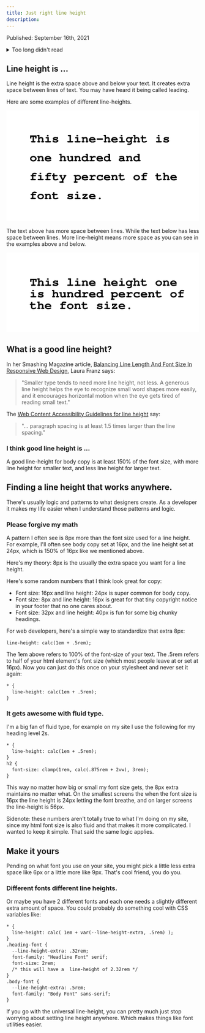 ```yaml
---
title: Just right line height
description: 
---
```


Published: September 16th, 2021
<details>
    <summary>Too long didn't read</summary>
    <div>
        <p>I think you could set </p>
<pre>
<code>* {
  line-height: calc(1em + .5rem)
}</code>
</pre> 
        <p>once, and you could basically not worry about line height for anything after that.</p>
    </div>
</details>

## Line height is ...

Line height is the extra space above and below your text. It creates extra space between lines of text. You may have heard it being called leading.

Here are some examples of different line-heights.

![This line-height is one hundred and fifty percent of the font size](/static/images/line-height-one-hundred-fifty-percent.svg)

The text above has more space between lines. While the text below has less space between lines. More line-height means more space as you can see in the examples above and below.

![This line-height is one hundred percent of the font size](/static/images/line-height-one-hundred-percent.svg)

## What is a good line height?

In her Smashing Magazine article, [Balancing Line Length And Font Size In Responsive Web Design](https://www.smashingmagazine.com/2014/09/balancing-line-length-font-size-responsive-web-design/#line-height-and-font-size), Laura Franz says: 
> "Smaller type tends to need more line height, not less. A generous line height helps the eye to recognize small word shapes more easily, and it encourages horizontal motion when the eye gets tired of reading small text."

The [Web Content Accessibility Guidelines for line height](https://www.w3.org/WAI/WCAG21/Understanding/visual-presentation.html#:~:text=Line%20spacing%20(leading)%20is%20at%20least%20space-and-a-half%20within%20paragraphs%2C%20and%20paragraph%20spacing%20is%20at%20least%201.5%20times%20larger%20than%20the%20line%20spacing.) say: 
> "... paragraph spacing is at least 1.5 times larger than the line spacing."

### I think good line height is ...

A good line-height for body copy is at least 150% of the font size, with more line height for smaller text, and less line height for larger text.

## Finding a line height that works anywhere.

There's usually logic and patterns to what designers create. As a developer it makes my life easier when I understand those patterns and logic. 

### Please forgive my math

A pattern I often see is 8px more than the font size used for a line height. For example, I'll often see body copy set at 16px, and the line height set at 24px, which is 150% of 16px like we mentioned above.

Here's my theory: 8px is the usually the extra space you want for a line height.

Here's some random numbers that I think look great for copy:

- Font size: 16px and line height: 24px is super common for body copy.
- Font size: 8px and line height: 16px is great for that tiny copyright notice in your footer that no one cares about.
- Font size: 32px and line height: 40px is fun for some big chunky headings.

For web developers, here's a simple way to standardize that extra 8px: 
```
line-height: calc(1em + .5rem);
```

The 1em above refers to 100% of the font-size of  your text. The .5rem refers to half of your html element's font size (which most people leave at or set at 16px). Now you can just do this once on your stylesheet and never set it again:

```
* {
  line-height: calc(1em + .5rem);
} 
```

### It gets awesome with fluid type.

I'm a big fan of fluid type, for example on my site I use the following for my heading level 2s.

```
* {
  line-height: calc(1em + .5rem);
}
h2 {
  font-size: clamp(1rem, calc(.875rem + 2vw), 3rem);
}
```

This way no matter how big or small my font size gets, the 8px extra maintains no matter what. On the smallest screens the when the font size is 16px the line height is 24px letting the font breathe, and on larger screens the line-height is 56px.

Sidenote: these numbers aren't totally true to what I'm doing on my site, since my html font size is also fluid and that makes it more complicated. I wanted to keep it simple. That said the same logic applies.

## Make it yours

Pending on what font you use on your site, you might pick a little less extra space like 6px or a little more like 9px. That's cool friend, you do you.

### Different fonts different line heights.
Or maybe you have 2 different fonts and each one needs a slightly different extra amount of space. You could probably do something cool with CSS variables like: 

```
* {
  line-height: calc( 1em + var(--line-height-extra, .5rem) );
}
.heading-font {
  --line-height-extra: .32rem;
  font-family: "Headline Font" serif;
  font-size: 2rem;
  /* this will have a  line-height of 2.32rem */
}
.body-font {
  --line-height-extra: .5rem;
  font-family: "Body Font" sans-serif;
}
```

If you go with the universal line-height, you can pretty much just stop worrying about setting line height anywhere. Which makes things like font utilities easier.